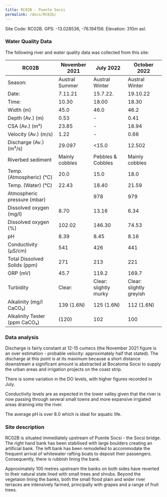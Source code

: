 ```yaml
---
title: RC02B - Puente Socsi
permalink: /docs/RC02b/
---
```



Site Code: RC02B.  GPS: -13.028536, -76.194156. Elevation: 310m asl.


### Water Quality Data

The following river and water quality data was collected from this site:

|     RC02B                            |     November 2021     |     July 2022                |     October 2022               |
|--------------------------------------|-----------------------|------------------------------|--------------------------------|
|     Season:                          |     Austral Summer    |     Austral Winter           |     Austral Winter             |
|     Date:                            |     7.11.21           |     15.7.22.                 |     19.10.22                   |
|     Time:                            |     10.30             |     18.00                    |     18.30                      |
|     Width (m)                        |     45.0              |     46.0                     |     46.2                       |
|     Depth (Av.) (m)                  |     0.53              |     -                        |     0.41                       |
|     CSA (Av.) (m²)                   |     23.85             |     -                        |     18.94                      |
|     Velocity (Av.) (m/s)             |     1.22              |     -                        |     0.66                       |
|     Discharge (Av.) (m³/s)           |     29.097            |     <15.0                    |     12.502                     |
|     Riverbed sediment                |     Mainly cobbles    |     Pebbles & Cobbles        |     Mainly cobbles             |
|     Temp. (Atmospheric) (°C)         |     20.0              |     15.0                     |     18.0                       |
|     Temp. (Water) (°C)               |     22.43             |     18.40                    |     21.59                      |
|     Atmospheric pressure (mbar)      |                       |     978                      |     979                        |
|     Dissolved oxygen (mg/l)          |     8.70              |     13.16                    |     6.34                       |
|     Dissolved oxygen (%)             |     102.02            |     146.30                   |     74.53                      |
|     pH                               |     8.39              |     8.45                     |     8.16                       |
|     Conductivity (µS/cm)             |     541               |     426                      |     441                        |
|     Total Dissolved Solids (ppm)     |     271               |     213                      |     221                        |
|     ORP (mV)                         |     45.7              |     119.2                    |     169.7                      |
|     Turbidity                        |     Clear:            |     Clear: slightly murky    |     Clear: slightly greyish    |
|     Alkalinity (mg/l CaCO₃)          |     139 (1.6N)        |     125 (1.6N)               |     112 (1.6N)                 |
|     Alkalinity Tester (ppm CaCO₃)    |     (120)             |     102                      |     100                        |

### Data analysis
Discharge is fairly constant at 12-15 cumecs (the November 2021 figure is an over estimation - probable velocity: approximately half that stated). The discharge at this point is at its maximum because a short distance downstream a significant amount is abstracted at Bocatoma Socsi to supply the urban areas and irrigation projects on the coast strip.

There is some variation in the DO levels, with higher figures recorded in July.

Conductivity levels are as expected in the lower valley given that the river is now passing through several small towns and more expansive irrgiated areas draining into the river.

The average pH is over 8.0 which is ideal for aquatic life.


### Site description
RC02B is situated immediately upstream of Puente Socsi - the Socsi bridge. The right hand bank has been stabilised with large boulders creating an artificial bank. The left bank has been remodelled to accommodate the frequent arrival of whitewater rafting boats to deposit their passengers. Consequently, there is rubbish lining the bank.

Approximately 100 metres upstream the banks on both sides have reverted to their natural state lined with small trees and shrubs. Beyond the vegetaion lining the banks, both the small flood plain and wider river terraces are intensively farmed, principally with grapes and a range of fruit trees.
